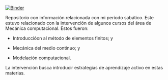 [![Binder](https://mybinder.org/badge_logo.svg)](https://mybinder.org/v2/gh/jgomezc1/sabatico/master)


Repositorio con información relacionada con mi período sabático. Este estuvo
relacionado con la intervención de algunos cursos del área de Mecánica computacional. Estos fueron:

- Introduccióon al método de elementos finitos; y

- Mecánica del medio continuo; y

- Modelación computacional.

La intervención busca introducir estrategias de aprendizaje activo en estas
materias.
